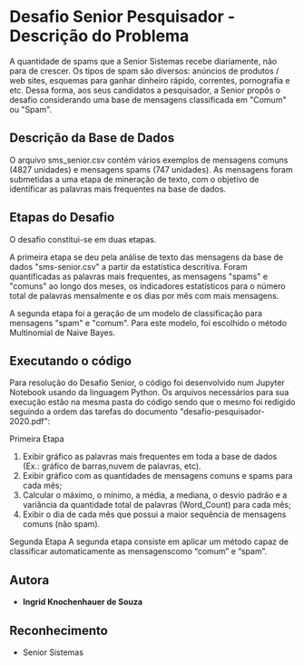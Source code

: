 # Desafio Senior Pesquisador - Descrição do Problema

A quantidade de spams que a Senior Sistemas recebe diariamente, não para de crescer. Os tipos de spam são diversos: anúncios de produtos / web sites, esquemas para ganhar dinheiro rápido, correntes, pornografia e etc. Dessa forma, aos seus candidatos a pesquisador, a Senior propôs o desafio considerando uma base de mensagens classificada em "Comum" ou "Spam". 

## Descrição da Base de Dados

O arquivo sms_senior.csv contém vários exemplos de mensagens comuns (4827 unidades) e mensagens spams (747 unidades). As mensagens foram submetidas a uma etapa de mineração de
texto, com o objetivo de identificar as palavras mais frequentes na base de dados. 

## Etapas do Desafio

O desafio constitui-se em duas etapas. 

A primeira etapa se deu pela análise de texto das mensagens da base de dados "sms-senior.csv" a partir da estatística descritiva. Foram quantificadas as palavras mais frequentes, as mensagens "spams" e "comuns" ao longo dos meses, os indicadores estatísticos para o número total de palavras mensalmente e os dias por mês com mais mensagens.

A segunda etapa foi a geração de um modelo de classificação para mensagens "spam" e "comum". Para este modelo, foi escolhido o método Multinomial de Naive Bayes.


## Executando o código

Para resolução do Desafio Senior, o código foi desenvolvido num Jupyter Notebook usando da linguagem Python. Os arquivos necessários para sua execução estão na mesma pasta do código sendo que o mesmo foi redigido seguindo a ordem das tarefas do documento "desafio-pesquisador-2020.pdf":

Primeira Etapa
1. Exibir gráfico as palavras mais frequentes em toda a base de dados (Ex.: gráfico de barras,nuvem de palavras, etc).
2. Exibir gráfico com as quantidades de mensagens comuns e spams para cada mês;
3. Calcular o máximo, o mínimo, a média, a mediana, o desvio padrão e a variância da quantidade
total de palavras (Word_Count) para cada mês;
4. Exibir o dia de cada mês que possui a maior sequência de mensagens comuns (não spam).

Segunda Etapa
A segunda etapa consiste em aplicar um método capaz de classificar automaticamente as mensagenscomo “comum” e “spam”. 

## Autora

* **Ingrid Knochenhauer de Souza** 

## Reconhecimento

* Senior Sistemas

